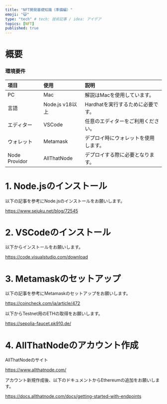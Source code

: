 ```yaml
---
title: "NFT開発基礎知識（準備編）"
emoji: "😺"
type: "tech" # tech: 技術記事 / idea: アイデア
topics: [NFT]
published: true
---
```

# 概要

### 環境要件

|項目|使用|説明|
|:--|:--|:--|
|PC|Mac|解説はMacを使用しています。|
|言語|Node.js v18以上|Hardhatを実行するために必要です。|
|エディター|VSCode|任意のエディターをご利用ください。|
|ウォレット|Metamask|デプロイ時にウォレットを使用します。|
|Node Providor|AllThatNode|デプロイする際に必要となります。|

# 1. Node.jsのインストール

以下の記事を参考にNode.jsのインストールをお願いします。

https://www.sejuku.net/blog/72545

# 2. VSCodeのインストール

以下からインストールをお願いします。

https://code.visualstudio.com/download

# 3. Metamaskのセットアップ

以下の記事を参考にMetamaskのセットアップをお願いします。

https://coincheck.com/ja/article/472

以下からTestnet用のETHの取得をお願いします。

https://sepolia-faucet.pk910.de/

# 4. AllThatNodeのアカウント作成

AllThatNodeのサイト

https://www.allthatnode.com/

アカウント新規作成後、以下のドキュメントからEthereumの追加をお願いします。

https://docs.allthatnode.com/docs/getting-started-with-endpoints
